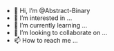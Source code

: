 - 👋 Hi, I’m @Abstract-Binary
- 👀 I’m interested in ...
- 🌱 I’m currently learning ...
- 💞️ I’m looking to collaborate on ...
- 📫 How to reach me ...

<!---
Developer-Nick/Developer-Nick is a ✨ special ✨ repository because its `README.md` (this file) appears on your GitHub profile.
You can click the Preview link to take a look at your changes.
--->
